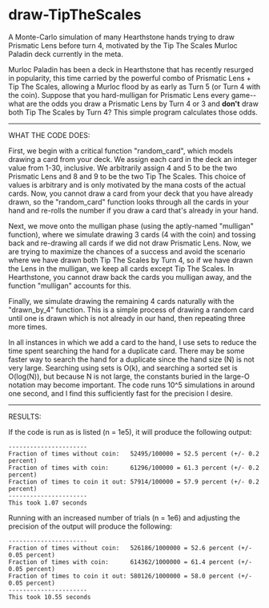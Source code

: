 # draw-TipTheScales
A Monte-Carlo simulation of many Hearthstone hands trying to draw Prismatic Lens before turn 4, motivated by the Tip The Scales Murloc Paladin deck currently in the meta.

Murloc Paladin has been a deck in Hearthstone that has recently resurged in popularity, this time carried by the powerful combo of Prismatic Lens + Tip The Scales, allowing a Murloc flood by as early as Turn 5 (or Turn 4 with the coin). Suppose that you hard-mulligan for Prismatic Lens every game--what are the odds you draw a Prismatic Lens by Turn 4 or 3 and **don't** draw both Tip The Scales by Turn 4? This simple program calculates those odds.

---------------------------------------

WHAT THE CODE DOES:

First, we begin with a critical function "random_card", which models drawing a card from your deck. We assign each card in the deck an integer value from 1-30, inclusive. We arbitrarily assign 4 and 5 to be the two Prismatic Lens and 8 and 9 to be the two Tip The Scales. This choice of values is arbitrary and is only motivated by the mana costs of the actual cards. Now, you cannot draw a card from your deck that you have already drawn, so the "random_card" function looks through all the cards in your hand and re-rolls the number if you draw a card that's already in your hand.

Next, we move onto the mulligan phase (using the aptly-named "mulligan" function), where we simulate drawing 3 cards (4 with the coin) and tossing back and re-drawing all cards if we did not draw Prismatic Lens. Now, we are trying to maximize the chances of a success and avoid the scenario where we have drawn both Tip The Scales by Turn 4, so if we have drawn the Lens in the mulligan, we keep all cards except Tip The Scales. In Hearthstone, you cannot draw back the cards you mulligan away, and the function "mulligan" accounts for this.

Finally, we simulate drawing the remaining 4 cards naturally with the "drawn_by_4" function. This is a simple process of drawing a random card until one is drawn which is not already in our hand, then repeating three more times.

In all instances in which we add a card to the hand, I use sets to reduce the time spent searching the hand for a duplicate card. There may be some faster way to search the hand for a duplicate since the hand size (N) is not very large. Searching using sets is O(k), and searching a sorted set is O(log(N)), but because N is not large, the constants buried in the large-O notation may become important. The code runs 10^5 simulations in around one second, and I find this sufficiently fast for the precision I desire.

---------------------------------------

RESULTS:

If the code is run as is listed (n = 1e5), it will produce the following output:

```
----------------------
Fraction of times without coin:   52495/100000 = 52.5 percent (+/- 0.2 percent)
Fraction of times with coin:      61296/100000 = 61.3 percent (+/- 0.2 percent)
Fraction of times to coin it out: 57914/100000 = 57.9 percent (+/- 0.2 percent)
----------------------
This took 1.07 seconds
```

Running with an increased number of trials (n = 1e6) and adjusting the precision of the output will produce the following:
```
----------------------
Fraction of times without coin:   526186/1000000 = 52.6 percent (+/- 0.05 percent)
Fraction of times with coin:      614362/1000000 = 61.4 percent (+/- 0.05 percent)
Fraction of times to coin it out: 580126/1000000 = 58.0 percent (+/- 0.05 percent)
----------------------
This took 10.55 seconds
```
